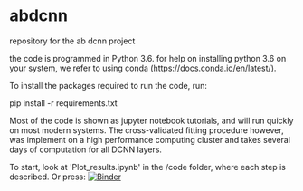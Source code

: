 # abdcnn
repository for the ab dcnn project

the code is programmed in Python 3.6. for help on installing python 3.6 on your system, we refer to using conda (https://docs.conda.io/en/latest/).

To install the packages required to run the code, run:

pip install -r requirements.txt

Most of the code is shown as jupyter notebook tutorials, and will run quickly on most modern systems. The cross-validated fitting procedure however, was implement on a high performance computing cluster and takes several days of computation for all DCNN layers. 

To start, look at 'Plot_results.ipynb' in the /code folder, where each step is described.
Or press:
[![Binder](https://mybinder.org/badge_logo.svg)](https://mybinder.org/v2/gh/Charestlab/abdcnn/master)
